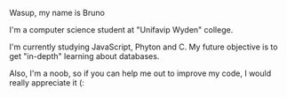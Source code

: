 Wasup, my name is Bruno

I'm a computer science student at "Unifavip Wyden" college.

I'm currently studying JavaScript, Phyton and C. My future objective is to get "in-depth" learning about databases.

Also, I'm a noob, so if you can help me out to improve my code, I would really appreciate it (:

<!---
saturnbells/saturnbells is a ✨ special ✨ repository because its `README.md` (this file) appears on your GitHub profile.
You can click the Preview link to take a look at your changes.
--->
